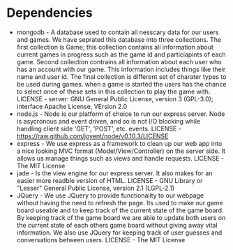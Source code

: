 Dependencies
=============

- mongodb - A database used to contain all nesscary data for our users and games. We have seprated this database into three collections. The first collection is Game; this collection contains all information about current games in progress such as the game id and particiapints of each game. Second collection contrains all information about each user who has an account with our game. This information includes things like their name and user id. The final collection is different set of charater types to be used during games. when a game is started the users has the chance to select once of these sets in this collection to play the game with. LICENSE - server: GNU General Public License, version 3 (GPL-3.0); interface Apache License, VErsion 2.0
- node.js - Node is our platform of choice to run our express server. Node is asycronous and event driven, 
and so is not I/O blocking while handling client side 'GET', 'POST', etc. events. LICENSE - https://raw.github.com/joyent/node/v0.10.3/LICENSE
- express - We use express as a framework to clean up our web app into a nice looking MVC format (Model/View/Controller) on the server side. It allows us manage things such as views and handle requests. LICENSE - The MIT License
- jade - Is the view engine for our express server. It also makes for an easier more readble version of HTML. LICENSE - GNU Library or "Lesser" General Public License, version 2.1 (LGPL-2.1)
- JQuery - We use JQuery to provide functionality to our webpage without having the need to refresh the page. Its used to make our game board useable and to keep track of the current state of the game board. By keeping track of the game board we are able to update both users on the current state of each others game board without giving away vital information. We also use JQuery for keeping track of user guesses and conversations between users.  LICENSE - The MIT License
